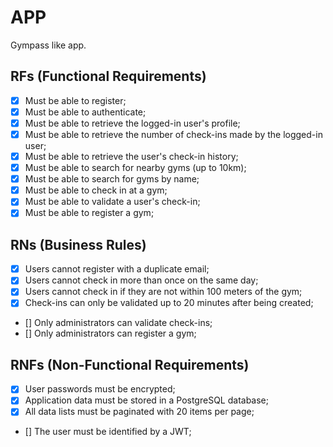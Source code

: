 # APP

Gympass like app.

## RFs (Functional Requirements)

- [x] Must be able to register;
- [x] Must be able to authenticate;
- [x] Must be able to retrieve the logged-in user's profile;
- [x] Must be able to retrieve the number of check-ins made by the logged-in user;
- [x] Must be able to retrieve the user's check-in history;
- [x] Must be able to search for nearby gyms (up to 10km);
- [x] Must be able to search for gyms by name;
- [x] Must be able to check in at a gym;
- [x] Must be able to validate a user's check-in;
- [x] Must be able to register a gym;

## RNs (Business Rules)

- [x] Users cannot register with a duplicate email;
- [x] Users cannot check in more than once on the same day;
- [x] Users cannot check in if they are not within 100 meters of the gym;
- [x] Check-ins can only be validated up to 20 minutes after being created;
- [] Only administrators can validate check-ins;
- [] Only administrators can register a gym;

## RNFs (Non-Functional Requirements)

- [x] User passwords must be encrypted;
- [x] Application data must be stored in a PostgreSQL database;
- [x] All data lists must be paginated with 20 items per page;
- [] The user must be identified by a JWT;
